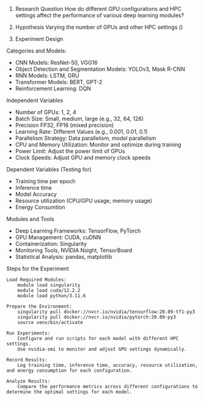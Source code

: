 1. Research Question
How do different GPU configurations and HPC settings affect the performance of various deep learning modules?

2. Hypothesis
Varying the number of GPUs and other HPC settings ()

3. Experiment Design

Categories and Models:
- CNN Models: ResNet-50, VGG16
- Object Detection and Segmentation Models: YOLOv3, Mask R-CNN
- RNN Models: LSTM, GRU
- Transformer Models: BERT, GPT-2
- Reinforcement Learning: DQN

Independent Variables
- Number of GPUs: 1, 2, 4
- Batch Size: Small, medium, large (e.g., 32, 64, 128)
- Precision FP32, FP16 (mixed precision)
- Learning Rate: Different Values (e.g., 0.001, 0.01, 0.1)
- Parallelism Strategy: Data parallelism, model parallelism
- CPU and Memory Utilization: Monitor and optimize during training
- Power Limit: Adjust the power limit of GPUs
- Clock Speeds: Adjust GPU and memory clock speeds

Dependent Variables (Testing for)
- Training time per epoch
- Inference time
- Model Accuracy
- Resource utilization (CPU/GPU usage, memory usage)
- Energy Consumtion

Modules and Tools
- Deep Learning Frameworks: TensorFlow, PyTorch
- GPU Management: CUDA, cuDNN
- Containerization: Singularity
- Monitoring Tools, NVIDIA Nsight, TensorBoard
- Statistical Analysis: pandas, matplotlib


Steps for the Experiment

    Load Required Modules:
        module load singularity
        module load cuda/12.2.2
        module load python/3.11.6

    Prepare the Environment:
        singularity pull docker://nvcr.io/nvidia/tensorflow:20.09-tf1-py3
        singularity pull docker://nvcr.io/nvidia/pytorch:20.09-py3
        source venv/bin/activate

    Run Experiments:
        Configure and run scripts for each model with different HPC settings.
        Use nvidia-smi to monitor and adjust GPU settings dynamically.

    Record Results:
        Log training time, inference time, accuracy, resource utilization, and energy consumption for each configuration.

    Analyze Results:
        Compare the performance metrics across different configurations to determine the optimal settings for each model.
